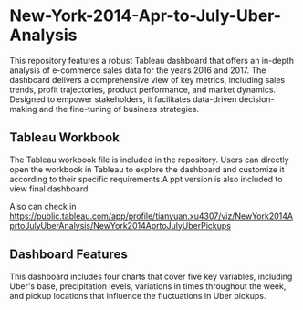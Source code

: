 # New-York-2014-Apr-to-July-Uber-Analysis
This repository features a robust Tableau dashboard that offers an in-depth analysis of e-commerce sales data for the years 2016 and 2017. The dashboard delivers a comprehensive view of key metrics, including sales trends, profit trajectories, product performance, and market dynamics. Designed to empower stakeholders, it facilitates data-driven decision-making and the fine-tuning of business strategies.
## Tableau Workbook
The Tableau workbook file is included in the repository. Users can directly open the workbook in Tableau to explore the dashboard and customize it according to their specific requirements.A ppt version is also included to view final dashboard.

Also can check in https://public.tableau.com/app/profile/tianyuan.xu4307/viz/NewYork2014AprtoJulyUberAnalysis/NewYork2014AprtoJulyUberPickups
## Dashboard Features
This dashboard includes four charts that cover five key variables, including Uber's base, precipitation levels, variations in times throughout the week, and pickup locations that influence the fluctuations in Uber pickups.
